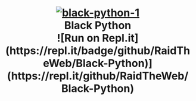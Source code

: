 <h1 align="center">
  <br>
  <a href="https://github.com/RaidTheWeb/Black-Python"><img src="https://i.ibb.co/98Z0FnZ/black-python-1.png" alt="black-python-1" border="0"></a>
  <br>
  Black Python
  <br>
  ![Run on Repl.it](https://repl.it/badge/github/RaidTheWeb/Black-Python)](https://repl.it/github/RaidTheWeb/Black-Python)
</h1>
